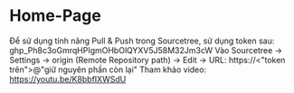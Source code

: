 # Home-Page
Để sử dụng tính năng Pull & Push trong Sourcetree, sử dụng token sau: 
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
Vào Sourcetree -> Settings -> origin (Remote Repository path) -> Edit -> URL: https://<"token trên">@"giữ nguyên phần còn lại"
Tham khảo video: https://youtu.be/K8bbfIXWSdU
